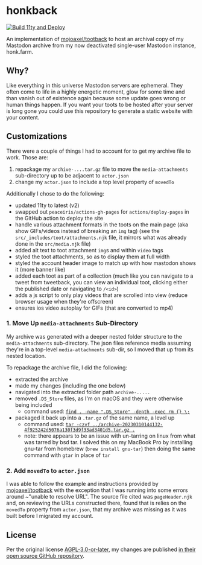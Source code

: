# honkback

[![Build 11ty and Deploy](https://github.com/edm00se/honkback/actions/workflows/build.yml/badge.svg)](https://github.com/edm00se/honkback/actions/workflows/build.yml)

An implementation of [mojoaxel/tootback](https://github.com/mojoaxel/tootback) to host an archival copy of my Mastodon archive from my now deactivated single-user Mastodon instance, honk.farm.

## Why?

Like everything in this universe Mastodon servers are ephemeral. They often come to life in a highly energetic moment, glow for some time and than vanish out of existence again because some update goes wrong or human things happen.
If you want your toots to be hosted after your server is long gone you could use this repository to generate a static website with your content.

## Customizations

There were a couple of things I had to account for to get my archive file to work. Those are:

1. repackage my `archive-....tar.gz` file to move the `media-attachments` sub-directory up to be adjacent to `actor.json`
2. change my `actor.json` to include a top level property of `movedTo`

Additionally I chose to do the following:

- updated 11ty to latest (v2)
- swapped out `peaceiris/actions-gh-pages` for `actions/deploy-pages` in the GitHub action to deploy the site
- handle various attachment formats in the toots on the main page (aka show GIFs/videos instead of breaking an `img` tag) (see the `src/_includes/toot/attachments.njk` file, it mirrors what was already done in the `src/media.njk` file)
- added alt text to toot attachment `img`s and within `video` tags
- styled the toot attachments, so as to display them at full width
- styled the account header image to match up with how mastodon shows it (more banner like)
- added each toot as part of a collection (much like you can navigate to a tweet from tweetback, you can view an individual toot, clicking either the published date or navigating to `/<id>`)
- adds a js script to only play videos that are scrolled into view (reduce browser usage when they're offscreen)
- ensures ios video autoplay for GIFs (that are converted to mp4)

### 1. Move Up `media-attachments` Sub-Directory

My archive was generated with a deeper nested folder structure to the `media-attachments` sub-directory. The json files reference media assuming they're in a top-level `media-attachments` sub-dir, so I moved that up from its nested location.

To repackage the archive file, I did the following:

- extracted the archive
- made my changes (including the one below)
- navigated into the extracted folder path `archive-.....`
- removed `.DS_Store` files, as I'm on macOS and they were otherwise being included
  - command used: [`find . -name ".DS_Store" -depth -exec rm {} \;`](https://explainshell.com/explain?cmd=find+.+-name+%22.DS_Store%22+-depth+-exec+rm+%7B%7D+%5C%3B)
- packaged it back up into a `.tar.gz` of the same name, a level up
  - command used: [`tar -czvf ../archive-20230310144132-4f925242d5076a130f3d9f33ad3401d5.tar.gz .`](https://explainshell.com/explain?cmd=tar+-czvf+..%2Farchive-20230310144132-4f925242d5076a130f3d9f33ad3401d5.tar.gz+.)
  - note: there appears to be an issue with un-tarring on linux from what was tarred by bsd tar. I solved this on my MacBook Pro by installing gnu-tar from homebrew (`brew install gnu-tar`) then doing the same command with `gtar` in place of `tar`

### 2. Add `movedTo` to `actor.json`

I was able to follow the example and instructions provided by [mojoaxel/tootback](https://github.com/mojoaxel/tootback) with the exception that I was running into some errors around ~"unable to resolve URL". The source file cited was `pageHeader.njk` and, on reviewing the URLs constructed there, found that is relies on the `movedTo` property from `actor.json`, that my archive was missing as it was built before I migrated my account.

## License

Per the original license [AGPL-3.0-or-later]([./LICENSE](https://github.com/mojoaxel/tootback/blob/main/LICENSE)), my changes are published [in their open source GitHub repository](https://github.com/edm00se/honkback).

